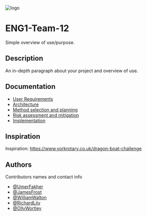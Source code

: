 ![logo](https://github.com/wpw503/ENG1-Team-12/blob/main/res/new_logo_t.png?raw=true)

# ENG1-Team-12

Simple overview of use/purpose.

## Description

An in-depth paragraph about your project and overview of use.

## Documentation
* [User Requirements](https://github.com/wpw503/ENG1-Team-12/blob/main/Documentation/Req1.pdf)
* [Architecture]()
* [Method selection and planning]()
* [Risk assessment and mitigation]()
* [Implementation]()


## Inspiration

Inspiration: https://www.yorkrotary.co.uk/dragon-boat-challenge

## Authors

Contributors names and contact info

* [@UmerFakher](https://github.com/UmerFakher)
* [@JamesFrost](https://github.com/Fritzbox2000)
* [@WilliamWalton](https://github.com/wpw503)
* [@RichardLiiv](https://github.com/sumsare)
* [@OllyWortley](https://github.com/orw511)

